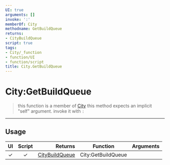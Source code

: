 ```yaml
---
UI: true
arguments: []
invoke: ':'
memberOf: City
methodname: GetBuildQueue
returns:
- CityBuildQueue
script: true
tags:
- City/_function
- function/UI
- function/script
title: City.GetBuildQueue
---
```

# City:GetBuildQueue
> this function is a member of [City](civ-6/lua/City.md)
> this method expects an implicit "self" argument. invoke it with `:`
-----
## Usage
|  UI | Script | Returns | Function | Arguments |
|:---:|:------:|-------:|:--------:|:---------|
|✓|✓|[CityBuildQueue](civ-6/lua/CityBuildQueue.md)|City:GetBuildQueue||
